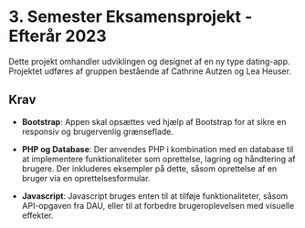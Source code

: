 # 3. Semester Eksamensprojekt - Efterår 2023

Dette projekt omhandler udviklingen og designet af en ny type dating-app. 
Projektet udføres af gruppen bestående af Cathrine Autzen og Lea Heuser.

## Krav

- **Bootstrap**: Appen skal opsættes ved hjælp af Bootstrap for at sikre en responsiv og brugervenlig grænseflade.

- **PHP og Database**: Der anvendes PHP i kombination med en database til at implementere funktionaliteter som oprettelse, lagring og håndtering af brugere. Der inkluderes eksempler på dette, såsom oprettelse af en bruger via en oprettelsesformular.

- **Javascript**: Javascript bruges enten til at tilføje funktionaliteter, såsom API-opgaven fra DAU, eller til at forbedre brugeroplevelsen med visuelle effekter.
